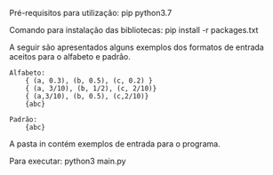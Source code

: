 Pré-requisitos para utilização:
    pip
    python3.7

Comando para instalação das bibliotecas:
    pip install -r packages.txt

A seguir são apresentados alguns exemplos dos formatos de entrada aceitos para
o alfabeto e padrão.

    Alfabeto:
        { (a, 0.3), (b, 0.5), (c, 0.2) }
        { (a, 3/10), (b, 1/2), (c, 2/10)}
        { (a,3/10), (b, 0.5), (c,2/10)}
        {abc}

    Padrão:
        {abc}

A pasta in contém exemplos de entrada para o programa.

Para executar:
    python3 main.py